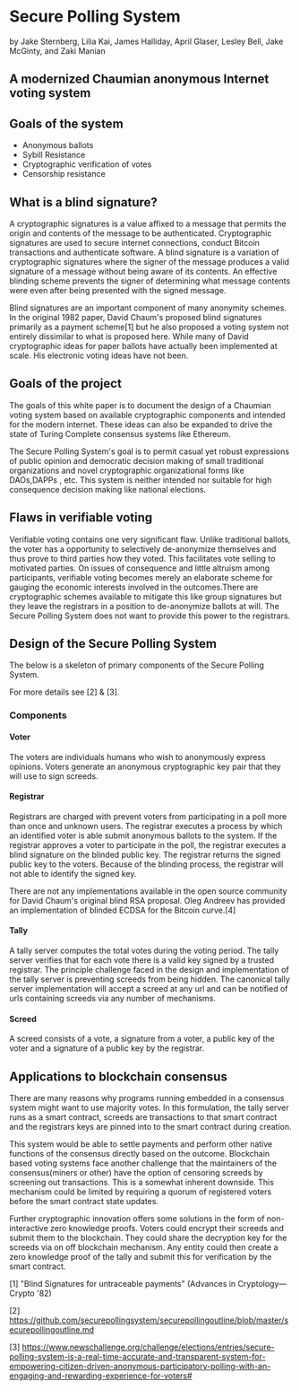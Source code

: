 # Secure Polling System 

by Jake Sternberg, Lilia Kai, James Halliday, April Glaser, Lesley Bell, Jake McGinty, and Zaki Manian

## A modernized Chaumian anonymous Internet voting system


## Goals of the system

- Anonymous ballots
- Sybill Resistance
- Cryptographic verification of votes
- Censorship resistance


## What is a blind signature?

A cryptographic signatures is a value affixed to a message that permits the origin and contents of the message to be authenticated. Cryptographic signatures are used to secure internet connections, conduct Bitcoin transactions and authenticate software. A blind signature is a variation of cryptographic signatures where the signer of the message produces a valid signature of a message without being aware of its contents. An effective blinding scheme prevents the signer of determining what message contents were even after being presented with the signed message.

Blind signatures are an important component of many anonymity schemes. In the original 1982 paper, David Chaum's proposed blind signatures primarily as a payment scheme[1] but he also proposed a voting system not entirely dissimilar to what is proposed here. While many of David cryptographic ideas for paper ballots have actually been implemented at scale. His electronic voting ideas have not been.


## Goals of the project

The goals of this white paper is to document the design of a Chaumian voting system based on available cryptographic components and intended for the modern internet. These ideas can also be expanded to drive the state of Turing Complete consensus systems like Ethereum.

The Secure Polling System's goal is to permit casual yet robust expressions of public opinion and democratic decision making of small traditional organizations and novel cryptographic organizational forms like DAOs,DAPPs , etc. This system is neither intended nor suitable for high consequence decision making like national elections.


## Flaws in verifiable voting

Verifiable voting contains one very significant flaw. Unlike traditional ballots, the voter has a opportunity to selectively de-anonymize themselves and thus prove to third parties how they voted. This facilitates vote selling to motivated parties. On issues of consequence and little altruism among participants, verifiable voting becomes merely an elaborate scheme for gauging the economic interests involved in the outcomes.There are cryptographic schemes available to mitigate this like group signatures but they leave the registrars in a position to de-anonymize ballots at will. The Secure Polling System does not want to provide this power to the registrars.


## Design of the Secure Polling System

The below is a skeleton of primary components of the Secure Polling System.

For more details see [2] & [3].


### Components

#### Voter

The voters are individuals humans who wish to anonymously express opinions. Voters generate an anonymous cryptographic key pair that they will use to sign screeds.


#### Registrar

Registrars are charged with prevent voters from participating in a poll more than once and unknown users. The registrar executes a process by which an identified voter is able submit anonymous ballots to the system. If the registrar approves a voter to participate in the poll, the registrar executes a blind signature on the blinded public key. The registrar returns the signed public key to the voters. Because of the blinding process, the registrar will not able to identify the signed key.

There are not any implementations available in the open source community for David Chaum's original blind RSA proposal. Oleg Andreev has provided an implementation of blinded ECDSA for the Bitcoin curve.[4]


#### Tally

A tally server computes the total votes during the voting period. The tally server verifies that for each vote there is a valid key signed by a trusted registrar. The principle challenge faced in the design and implementation of the tally server is preventing screeds from being hidden. The canonical tally server implementation will accept a screed at any url and can be notified of urls containing screeds via any number of mechanisms.


#### Screed

A screed consists of a vote, a signature from a voter, a public key of the voter and a signature of a public key by the registrar.


## Applications to blockchain consensus

There are many reasons why programs running embedded in a consensus system might want to use majority votes. In this formulation, the tally server runs as a smart contract, screeds are transactions to that smart contract and the registrars keys are pinned into to the smart contract during creation.

This system would be able to settle payments and perform other native functions of the consensus directly based on the outcome. Blockchain based voting systems face another challenge that the maintainers of the consensus(miners or other) have the option of censoring screeds by screening out transactions. This is a somewhat inherent downside. This mechanism could be limited by requiring a quorum of registered voters before the smart contract state updates.

Further cryptographic innovation offers some solutions in the form of non-interactive zero knowledge proofs. Voters could encrypt their screeds and submit them to the blockchain. They could share the decryption key for the screeds via on off blockchain mechanism. Any entity could then create a zero knowledge proof of the tally and submit this for verification by the smart contract.


[1] "Blind Signatures for untraceable payments" (Advances in Cryptology—Crypto '82)

[2] https://github.com/securepollingsystem/securepollingoutline/blob/master/securepollingoutline.md

[3] https://www.newschallenge.org/challenge/elections/entries/secure-polling-system-is-a-real-time-accurate-and-transparent-system-for-empowering-citizen-driven-anonymous-participatory-polling-with-an-engaging-and-rewarding-experience-for-voters#
